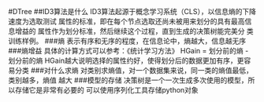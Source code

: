 #DTree
##ID3算法是什么
ID3算法起源于概念学习系统（CLS），以信息熵的下降速度为选取测试
属性的标准，即在每个节点选取还尚未被用来划分的具有最高信息增益的
属性作为划分标准，然后继续这个过程，直到生成的决策树能完美分
类训练样例。
###熵
表示有序和无序的程度，在信息论中，熵越大，信息越无序
###熵增益
具体的计算方式可以参考：《统计学习方法》
HGain = 划分前的熵 - 划分前的熵
HGain越大说明选择的属性约好，使得划分后的数据更加有序，更容易分类
###对什么求熵
对类别求熵值，对一个数据集来说，同一类的熵值最低，类别越多，熵值
越大
###模型的存储
决策树是一个一次生成多次使用的模型，所以存储它是非常有必要的
可以使用序列化工具存储python对象